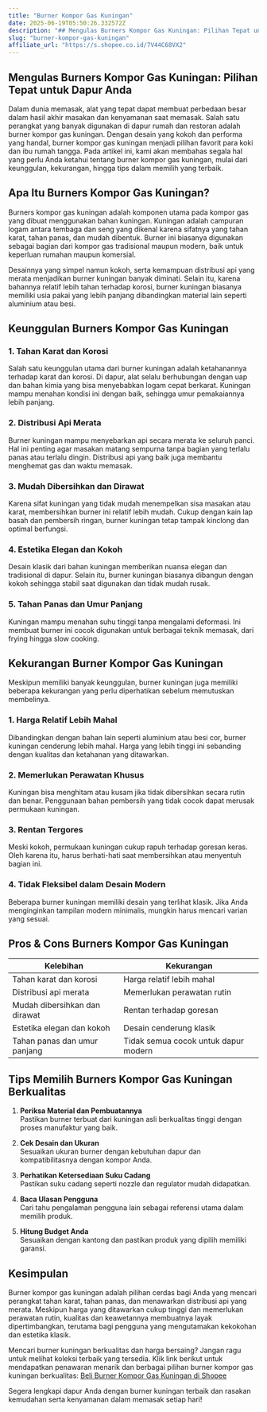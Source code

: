 ```yaml
---
title: "Burner Kompor Gas Kuningan"
date: 2025-06-19T05:50:26.332572Z
description: "## Mengulas Burners Kompor Gas Kuningan: Pilihan Tepat untuk Dapur Anda..."
slug: "burner-kompor-gas-kuningan"
affiliate_url: "https://s.shopee.co.id/7V44C68VX2"
---
```

## Mengulas Burners Kompor Gas Kuningan: Pilihan Tepat untuk Dapur Anda

Dalam dunia memasak, alat yang tepat dapat membuat perbedaan besar dalam hasil akhir masakan dan kenyamanan saat memasak. Salah satu perangkat yang banyak digunakan di dapur rumah dan restoran adalah burner kompor gas kuningan. Dengan desain yang kokoh dan performa yang handal, burner kompor gas kuningan menjadi pilihan favorit para koki dan ibu rumah tangga. Pada artikel ini, kami akan membahas segala hal yang perlu Anda ketahui tentang burner kompor gas kuningan, mulai dari keunggulan, kekurangan, hingga tips dalam memilih yang terbaik.

## Apa Itu Burners Kompor Gas Kuningan?

Burners kompor gas kuningan adalah komponen utama pada kompor gas yang dibuat menggunakan bahan kuningan. Kuningan adalah campuran logam antara tembaga dan seng yang dikenal karena sifatnya yang tahan karat, tahan panas, dan mudah dibentuk. Burner ini biasanya digunakan sebagai bagian dari kompor gas tradisional maupun modern, baik untuk keperluan rumahan maupun komersial.

Desainnya yang simpel namun kokoh, serta kemampuan distribusi api yang merata menjadikan burner kuningan banyak diminati. Selain itu, karena bahannya relatif lebih tahan terhadap korosi, burner kuningan biasanya memiliki usia pakai yang lebih panjang dibandingkan material lain seperti aluminium atau besi.

## Keunggulan Burners Kompor Gas Kuningan

### 1. Tahan Karat dan Korosi

Salah satu keunggulan utama dari burner kuningan adalah ketahanannya terhadap karat dan korosi. Di dapur, alat selalu berhubungan dengan uap dan bahan kimia yang bisa menyebabkan logam cepat berkarat. Kuningan mampu menahan kondisi ini dengan baik, sehingga umur pemakaiannya lebih panjang.

### 2. Distribusi Api Merata

Burner kuningan mampu menyebarkan api secara merata ke seluruh panci. Hal ini penting agar masakan matang sempurna tanpa bagian yang terlalu panas atau terlalu dingin. Distribusi api yang baik juga membantu menghemat gas dan waktu memasak.

### 3. Mudah Dibersihkan dan Dirawat

Karena sifat kuningan yang tidak mudah menempelkan sisa masakan atau karat, membersihkan burner ini relatif lebih mudah. Cukup dengan kain lap basah dan pembersih ringan, burner kuningan tetap tampak kinclong dan optimal berfungsi.

### 4. Estetika Elegan dan Kokoh

Desain klasik dari bahan kuningan memberikan nuansa elegan dan tradisional di dapur. Selain itu, burner kuningan biasanya dibangun dengan kokoh sehingga stabil saat digunakan dan tidak mudah rusak.

### 5. Tahan Panas dan Umur Panjang

Kuningan mampu menahan suhu tinggi tanpa mengalami deformasi. Ini membuat burner ini cocok digunakan untuk berbagai teknik memasak, dari frying hingga slow cooking.

## Kekurangan Burner Kompor Gas Kuningan

Meskipun memiliki banyak keunggulan, burner kuningan juga memiliki beberapa kekurangan yang perlu diperhatikan sebelum memutuskan membelinya.

### 1. Harga Relatif Lebih Mahal

Dibandingkan dengan bahan lain seperti aluminium atau besi cor, burner kuningan cenderung lebih mahal. Harga yang lebih tinggi ini sebanding dengan kualitas dan ketahanan yang ditawarkan.

### 2. Memerlukan Perawatan Khusus

Kuningan bisa menghitam atau kusam jika tidak dibersihkan secara rutin dan benar. Penggunaan bahan pembersih yang tidak cocok dapat merusak permukaan kuningan.

### 3. Rentan Tergores

Meski kokoh, permukaan kuningan cukup rapuh terhadap goresan keras. Oleh karena itu, harus berhati-hati saat membersihkan atau menyentuh bagian ini.

### 4. Tidak Fleksibel dalam Desain Modern

Beberapa burner kuningan memiliki desain yang terlihat klasik. Jika Anda menginginkan tampilan modern minimalis, mungkin harus mencari varian yang sesuai.

## Pros & Cons Burners Kompor Gas Kuningan

| Kelebihan                                  | Kekurangan                                |
|--------------------------------------------|------------------------------------------|
| Tahan karat dan korosi                   | Harga relatif lebih mahal             |
| Distribusi api merata                     | Memerlukan perawatan rutin             |
| Mudah dibersihkan dan dirawat            | Rentan terhadap goresan                |
| Estetika elegan dan kokoh                | Desain cenderung klasik               |
| Tahan panas dan umur panjang             | Tidak semua cocok untuk dapur modern |

## Tips Memilih Burners Kompor Gas Kuningan Berkualitas

1. **Periksa Material dan Pembuatannya**  
Pastikan burner terbuat dari kuningan asli berkualitas tinggi dengan proses manufaktur yang baik.

2. **Cek Desain dan Ukuran**  
Sesuaikan ukuran burner dengan kebutuhan dapur dan kompatibilitasnya dengan kompor Anda.

3. **Perhatikan Ketersediaan Suku Cadang**  
Pastikan suku cadang seperti nozzle dan regulator mudah didapatkan.

4. **Baca Ulasan Pengguna**  
Cari tahu pengalaman pengguna lain sebagai referensi utama dalam memilih produk.

5. **Hitung Budget Anda**  
Sesuaikan dengan kantong dan pastikan produk yang dipilih memiliki garansi.

## Kesimpulan

Burner kompor gas kuningan adalah pilihan cerdas bagi Anda yang mencari perangkat tahan karat, tahan panas, dan menawarkan distribusi api yang merata. Meskipun harga yang ditawarkan cukup tinggi dan memerlukan perawatan rutin, kualitas dan keawetannya membuatnya layak dipertimbangkan, terutama bagi pengguna yang mengutamakan kekokohan dan estetika klasik.

Mencari burner kuningan berkualitas dan harga bersaing? Jangan ragu untuk melihat koleksi terbaik yang tersedia. Klik link berikut untuk mendapatkan penawaran menarik dan berbagai pilihan burner kompor gas kuningan berkualitas: [Beli Burner Kompor Gas Kuningan di Shopee](https://s.shopee.co.id/7V44C68VX2)

Segera lengkapi dapur Anda dengan burner kuningan terbaik dan rasakan kemudahan serta kenyamanan dalam memasak setiap hari!